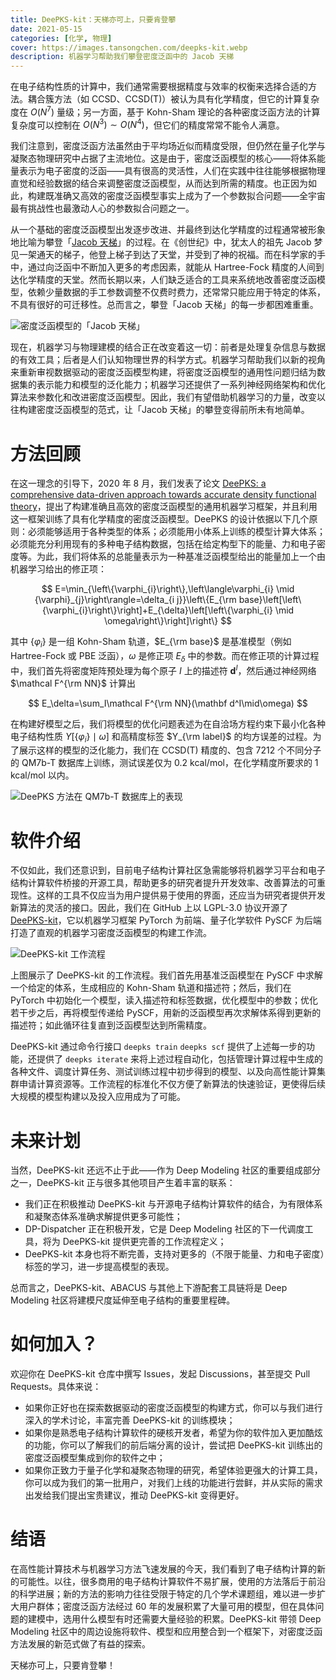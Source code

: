 ```yaml
---
title: DeePKS-kit：天梯亦可上，只要肯登攀
date: 2021-05-15
categories: [化学, 物理]
cover: https://images.tansongchen.com/deepks-kit.webp
description: 机器学习帮助我们攀登密度泛函中的 Jacob 天梯
---
```


在电子结构性质的计算中，我们通常需要根据精度与效率的权衡来选择合适的方法。耦合簇方法（如 CCSD、CCSD(T)）被认为具有化学精度，但它的计算复杂度在 $O(N^7)$ 量级；另一方面，基于 Kohn-Sham 理论的各种密度泛函方法的计算复杂度可以控制在 $O(N^3)\sim O(N^4)$，但它们的精度常常不能令人满意。

我们注意到，密度泛函方法虽然由于平均场近似而精度受限，但仍然在量子化学与凝聚态物理研究中占据了主流地位。这是由于，密度泛函模型的核心——将体系能量表示为电子密度的泛函——具有很高的灵活性，人们在实践中往往能够根据物理直觉和经验数据的结合来调整密度泛函模型，从而达到所需的精度。也正因为如此，构建既准确又高效的密度泛函模型事实上成为了一个参数拟合问题——全宇宙最有挑战性也最激动人心的参数拟合问题之一。

从一个基础的密度泛函模型出发逐步改进、并最终到达化学精度的过程通常被形象地比喻为攀登「[Jacob 天梯](https://doi.org/10.1063/1.1390175 "Jacob 天梯")」的过程。在《创世纪》中，犹太人的祖先 Jacob 梦见一架通天的梯子，他登上梯子到达了天堂，并受到了神的祝福。而在科学家的手中，通过向泛函中不断加入更多的考虑因素，就能从 Hartree-Fock 精度的人间到达化学精度的天堂。然而长期以来，人们缺乏适合的工具来系统地改善密度泛函模型，依赖少量数据的手工参数调整不仅费时费力，还常常只能应用于特定的体系，不具有很好的可迁移性。总而言之，攀登「Jacob 天梯」的每一步都困难重重。

![密度泛函模型的「Jacob 天梯」](https://gitee.com/tansongchen/ImageHost/raw/master/2021/05/21/14-04-21.jpg)

现在，机器学习与物理建模的结合正在改变着这一切：前者是处理复杂信息与数据的有效工具；后者是人们认知物理世界的科学方式。机器学习帮助我们以新的视角来重新审视数据驱动的密度泛函模型构建，将密度泛函模型的通用性问题归结为数据集的表示能力和模型的泛化能力；机器学习还提供了一系列神经网络架构和优化算法来参数化和改进密度泛函模型。因此，我们有望借助机器学习的力量，改变以往构建密度泛函模型的范式，让「Jacob 天梯」的攀登变得前所未有地简单。

# 方法回顾

在这一理念的引导下，2020 年 8 月，我们发表了论文 [DeePKS: a comprehensive data-driven approach towards accurate density functional theory](https://doi.org/10.1021/acs.jctc.0c00872 "DeePKS: a comprehensive data-driven approach towards accurate density functional theory")，提出了构建准确且高效的密度泛函模型的通用机器学习框架，并且利用这一框架训练了具有化学精度的密度泛函模型。DeePKS 的设计依据以下几个原则：必须能够适用于各种类型的体系；必须能用小体系上训练的模型计算大体系；必须能充分利用现有的多种电子结构数据，包括在给定构型下的能量、力和电子密度等。为此，我们将体系的总能量表示为一种基准泛函模型给出的能量加上一个由机器学习给出的修正项：

$$
E=\min_{\left\{\varphi_{i}\right\},\left\langle\varphi_{i} \mid {\varphi}_{j}\right\rangle=\delta_{i j}}\left\{E_{\rm base}\left[\left\{\varphi_{i}\right\}\right]+E_{\delta}\left[\left\{\varphi_{i} \mid \omega\right\}\right]\right\}
$$

其中 $\{\varphi_i\}$ 是一组 Kohn-Sham 轨道，$E_{\rm base}$ 是基准模型（例如 Hartree-Fock 或 PBE 泛函），$\omega$ 是修正项 $E_\delta$ 中的参数。而在修正项的计算过程中，我们首先将密度矩阵预处理为每个原子 $I$ 上的描述符 $\mathbf d^I$，然后通过神经网络 $\mathcal F^{\rm NN}$ 计算出

$$
E_\delta=\sum_I\mathcal F^{\rm NN}(\mathbf d^I\mid\omega)
$$

在构建好模型之后，我们将模型的优化问题表述为在自洽场方程约束下最小化各种电子结构性质 $Y[\{\varphi_i\}\mid\omega]$ 和高精度标签 $Y_{\rm label}$ 的均方误差的过程。为了展示这样的模型的泛化能力，我们在 CCSD(T) 精度的、包含 7212 个不同分子的 QM7b-T 数据库上训练，测试误差仅为 0.2 kcal/mol，在化学精度所要求的 1 kcal/mol 以内。

![DeePKS 方法在 QM7b-T 数据库上的表现](https://gitee.com/tansongchen/ImageHost/raw/master/2021/05/22/09-15-13.jpg)

# 软件介绍

不仅如此，我们还意识到，目前电子结构计算社区急需能够将机器学习平台和电子结构计算软件桥接的开源工具，帮助更多的研究者提升开发效率、改善算法的可重现性。这样的工具不仅应当为用户提供易于使用的界面，还应当为研究者提供开发新算法的灵活的接口。因此，我们在 GitHub 上以 LGPL-3.0 协议开源了 [DeePKS-kit](https://github.com/deepmodeling/deepks-kit "DeePKS-kit")，它以机器学习框架 PyTorch 为前端、量子化学软件 PySCF 为后端打造了直观的机器学习密度泛函模型的构建工作流。

![DeePKS-kit 工作流程](https://gitee.com/tansongchen/ImageHost/raw/master/2021/05/22/09-17-19.png)

上图展示了 DeePKS-kit 的工作流程。我们首先用基准泛函模型在 PySCF 中求解一个给定的体系，生成相应的 Kohn-Sham 轨道和描述符；然后，我们在 PyTorch 中初始化一个模型，读入描述符和标签数据，优化模型中的参数；优化若干步之后，再将模型传递给 PySCF，用新的泛函模型再次求解体系得到更新的描述符；如此循环往复直到泛函模型达到所需精度。

DeePKS-kit 通过命令行接口 `deepks train` `deepks scf` 提供了上述每一步的功能，还提供了 `deepks iterate` 来将上述过程自动化，包括管理计算过程中生成的各种文件、调度计算任务、测试训练过程中初步得到的模型、以及向高性能计算集群申请计算资源等。工作流程的标准化不仅方便了新算法的快速验证，更使得后续大规模的模型构建以及投入应用成为了可能。

# 未来计划

当然，DeePKS-kit 还远不止于此——作为 Deep Modeling 社区的重要组成部分之一，DeePKS-kit 正与很多其他项目产生着丰富的联系：

- 我们正在积极推动 DeePKS-kit 与开源电子结构计算软件的结合，为有限体系和凝聚态体系准确求解提供更多可能性；
- DP-Dispatcher 正在积极开发，它是 Deep Modeling 社区的下一代调度工具，将为 DeePKS-kit 提供更完善的工作流程定义；
- DeePKS-kit 本身也将不断完善，支持对更多的（不限于能量、力和电子密度）标签的学习，进一步提高模型的表现。

总而言之，DeePKS-kit、ABACUS 与其他上下游配套工具链将是 Deep Modeling 社区将建模尺度延伸至电子结构的重要里程碑。

# 如何加入？

欢迎你在 DeePKS-kit 仓库中撰写 Issues，发起 Discussions，甚至提交 Pull Requests。具体来说：

- 如果你正好也在探索数据驱动的密度泛函模型的构建方式，你可以与我们进行深入的学术讨论，丰富完善 DeePKS-kit 的训练模块；
- 如果你是熟悉电子结构计算软件的硬核开发者，希望为你的软件加入更加酷炫的功能，你可以了解我们的前后端分离的设计，尝试把 DeePKS-kit 训练出的密度泛函模型集成到你的软件之中；
- 如果你正致力于量子化学和凝聚态物理的研究，希望体验更强大的计算工具，你可以成为我们的第一批用户，对我们上线的功能进行尝鲜，并从实际的需求出发给我们提出宝贵建议，推动 DeePKS-kit 变得更好。

# 结语

在高性能计算技术与机器学习方法飞速发展的今天，我们看到了电子结构计算的新的可能性。以往，很多商用的电子结构计算软件不易扩展，使用的方法落后于前沿的科学进展；新的方法的影响力往往受限于特定的几个学术课题组，难以进一步扩大用户群体；密度泛函方法经过 60 年的发展积累了大量可用的模型，但在具体问题的建模中，选用什么模型有时还需要大量经验的积累。DeePKS-kit 带领 Deep Modeling 社区中的周边设施将软件、模型和应用整合到一个框架下，对密度泛函方法发展的新范式做了有益的探索。

天梯亦可上，只要肯登攀！

